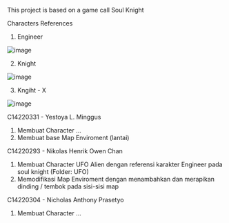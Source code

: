 This project is based on a game call Soul Knight

Characters References
1. Engineer
   
![image](https://github.com/NikoHoc/SoulKnight/assets/128313978/6b45dc62-d51a-486f-8404-99705a6b4980)

2. Knight
   
![image](https://github.com/NikoHoc/SoulKnight/assets/128313978/38f6c967-8241-49b6-90fa-61d92c220933)

3. Kngiht - X
   
![image](https://github.com/NikoHoc/SoulKnight/assets/128332966/356389d5-b50d-4704-85f8-def18ff9724c)

C14220331 - Yestoya L. Minggus
  1. Membuat Character ...
  2. Membuat base Map Enviroment (lantai)

C14220293 - Nikolas Henrik Owen Chan
  1. Membuat Character UFO Alien dengan referensi karakter Engineer pada soul knight (Folder: UFO)
  2. Memodifikasi Map Enviroment dengan menambahkan dan merapikan dinding / tembok pada sisi-sisi map

C14220304 - Nicholas Anthony Prasetyo
  1. Membuat Character ...

